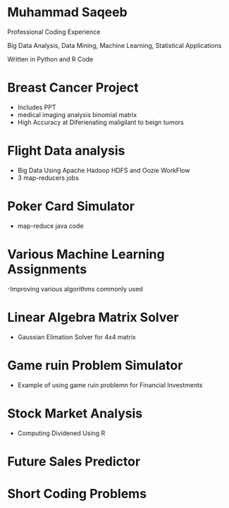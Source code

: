 # Muhammad Saqeeb
Professional Coding Experience 

Big Data Analysis, Data Mining, Machine Learning, Statistical Applications

Written in Python and R Code

# Breast Cancer Project
- Includes PPT
- medical imaging analysis binomial matrix 
- High Accuracy at Diferienating maligilant to beign tumors
# Flight Data analysis
- Big Data Using Apache Hadoop HDFS and Oozie WorkFlow
- 3 map-reducers jobs
# Poker Card Simulator
- map-reduce java code

# Various Machine Learning Assignments 
-Improving various algorithms commonly used 
# Linear Algebra Matrix Solver
- Gaussian Elimation Solver for 4x4 matrix

# Game ruin Problem Simulator
- Example of using game ruin problemn for Financial Investments

# Stock Market Analysis
- Computing Dividened Using R
# Future Sales Predictor
# Short Coding Problems

